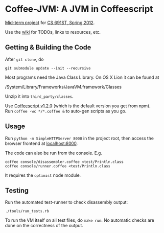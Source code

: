 Coffee-JVM: A JVM in Coffeescript
=================================
[Mid-term project](http://plasma.cs.umass.edu/emery/grad-systems-project-1) 
for [CS 691ST, Spring 2012](http://plasma.cs.umass.edu/emery/grad-systems).

Use the [wiki](https://github.com/int3/coffee-jvm/wiki) for TODOs, links to resources, etc.

Getting & Building the Code
---------------------------

After `git clone`, do

    git submodule update --init --recursive

Most programs need the Java Class Library. On OS X Lion it can be found at

  /System/Library/Frameworks/JavaVM.framework/Classes

Unzip it into `third_party/classes`.

Use [Coffeescript v1.2.0](http://coffeescript.org/) (which is the default version you get from npm).
Run `coffee -wc */*.coffee &` to auto-gen scripts as you go.

Usage
-----

Run `python -m SimpleHTTPServer 8000` in the project root, 
then access the browser frontend at [localhost:8000](http://localhost:8000/).

The code can also be run from the console. E.g.

    coffee console/disassembler.coffee <test/Println.class
    coffee console/runner.coffee <test/Println.class

It requires the `optimist` node module.

Testing
-------

Run the automated test-runner to check disassembly output:

    ./tools/run_tests.rb

To run the VM itself on all test files, do `make run`. No automatic
checks are done on the correctness of the output.
